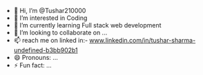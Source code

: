 - 👋 Hi, I’m @Tushar210000
- 👀 I’m interested in Coding
- 🌱 I’m currently learning Full stack web development
- 💞️ I’m looking to collaborate on ...
- 📫 reach me on linked in:- www.linkedin.com/in/tushar-sharma-undefined-b3bb902b1
- 😄 Pronouns: ...
- ⚡ Fun fact: ...

<!---
Tushar210000/Tushar210000 is a ✨ special ✨ repository because its `README.md` (this file) appears on your GitHub profile.
You can click the Preview link to take a look at your changes.
--->
